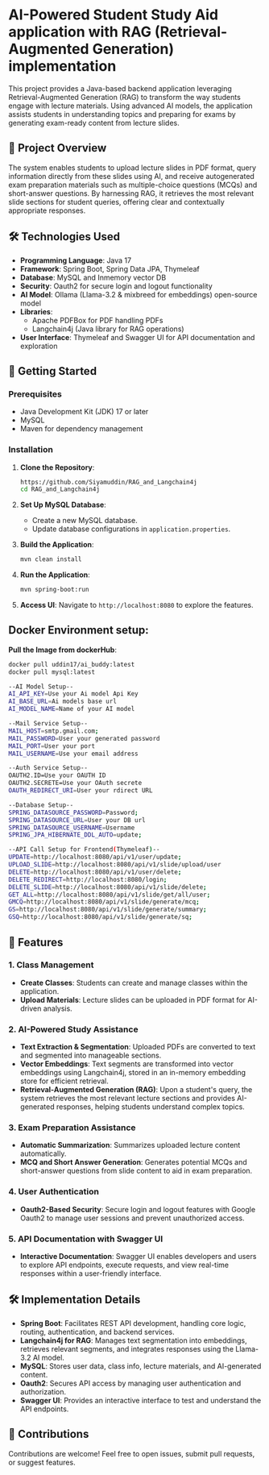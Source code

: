 

# AI-Powered Student Study Aid application with RAG (Retrieval-Augmented Generation) implementation

This project provides a Java-based backend application leveraging Retrieval-Augmented Generation (RAG) to transform the way students engage with lecture materials. Using advanced AI models, the application assists students in understanding topics and preparing for exams by generating exam-ready content from lecture slides.

## 📑 Project Overview

The system enables students to upload lecture slides in PDF format, query information directly from these slides using AI, and receive autogenerated exam preparation materials such as multiple-choice questions (MCQs) and short-answer questions. By harnessing RAG, it retrieves the most relevant slide sections for student queries, offering clear and contextually appropriate responses.

## 🛠️ Technologies Used

- **Programming Language**: Java 17
- **Framework**: Spring Boot, Spring Data JPA, Thymeleaf
- **Database**: MySQL and Inmemory vector DB
- **Security**: Oauth2 for secure login and logout functionality
- **AI Model**: Ollama (Llama-3.2 & mixbreed for embeddings) open-source model
- **Libraries**:
  - Apache PDFBox for PDF handling PDFs
  - Langchain4j (Java library for RAG operations)
- **User Interface**: Thymeleaf and Swagger UI for API documentation and exploration


## 🚀 Getting Started

### Prerequisites
- Java Development Kit (JDK) 17 or later
- MySQL
- Maven for dependency management

### Installation

1. **Clone the Repository**:
   ```bash
   https://github.com/Siyamuddin/RAG_and_Langchain4j
   cd RAG_and_Langchain4j
   ```

2. **Set Up MySQL Database**:
    - Create a new MySQL database.
    - Update database configurations in `application.properties`.

3. **Build the Application**:
   ```bash
   mvn clean install
   ```

4. **Run the Application**:
   ```bash
   mvn spring-boot:run
   ```

5. **Access UI**:
   Navigate to `http://localhost:8080` to explore the features.

## Docker Environment setup:
**Pull the Image from dockerHub**:
   ```bash
   docker pull uddin17/ai_buddy:latest
   docker pull mysql:latest
   ```
   ```bash
   --AI Model Setup--
   AI_API_KEY=Use your Ai model Api Key
   AI_BASE_URL=Ai models base url
   AI_MODEL_NAME=Name of your AI model
   
   --Mail Service Setup--
   MAIL_HOST=smtp.gmail.com;
   MAIL_PASSWORD=User your generated password
   MAIL_PORT=User your port
   MAIL_USERNAME=Use your email address
   
   --Auth Service Setup--
   OAUTH2.ID=Use your OAUTH ID
   OAUTH2.SECRETE=Use your OAuth secrete
   OAUTH_REDIRECT_URI=User your rdirect URL
   
   --Database Setup--
   SPRING_DATASOURCE_PASSWORD=Password;
   SPRING_DATASOURCE_URL=User your DB url
   SPRING_DATASOURCE_USERNAME=Username
   SPRING_JPA_HIBERNATE_DDL_AUTO=update;
   
   --API Call Setup for Frontend(Thymeleaf)--
   UPDATE=http://localhost:8080/api/v1/user/update;
   UPLOAD_SLIDE=http://localhost:8080/api/v1/slide/upload/user
   DELETE=http://localhost:8080/api/v1/user/delete;
   DELETE_REDIRECT=http://localhost:8080/login;
   DELETE_SLIDE=http://localhost:8080/api/v1/slide/delete;
   GET_ALL=http://localhost:8080/api/v1/slide/get/all/user;
   GMCQ=http://localhost:8080/api/v1/slide/generate/mcq;
   GS=http://localhost:8080/api/v1/slide/generate/summary;
   GSQ=http://localhost:8080/api/v1/slide/generate/sq;
   ```

## 🌟 Features

### 1. Class Management
- **Create Classes**: Students can create and manage classes within the application.
- **Upload Materials**: Lecture slides can be uploaded in PDF format for AI-driven analysis.

### 2. AI-Powered Study Assistance
- **Text Extraction & Segmentation**: Uploaded PDFs are converted to text and segmented into manageable sections.
- **Vector Embeddings**: Text segments are transformed into vector embeddings using Langchain4j, stored in an in-memory embedding store for efficient retrieval.
- **Retrieval-Augmented Generation (RAG)**: Upon a student's query, the system retrieves the most relevant lecture sections and provides AI-generated responses, helping students understand complex topics.

### 3. Exam Preparation Assistance
- **Automatic Summarization**: Summarizes uploaded lecture content automatically.
- **MCQ and Short Answer Generation**: Generates potential MCQs and short-answer questions from slide content to aid in exam preparation.

### 4. User Authentication
- **Oauth2-Based Security**: Secure login and logout features with Google Oauth2 to manage user sessions and prevent unauthorized access.

### 5. API Documentation with Swagger UI
- **Interactive Documentation**: Swagger UI enables developers and users to explore API endpoints, execute requests, and view real-time responses within a user-friendly interface.

## 🛠️ Implementation Details

- **Spring Boot**: Facilitates REST API development, handling core logic, routing, authentication, and backend services.
- **Langchain4j for RAG**: Manages text segmentation into embeddings, retrieves relevant segments, and integrates responses using the Llama-3.2 AI model.
- **MySQL**: Stores user data, class info, lecture materials, and AI-generated content.
- **Oauth2**: Secures API access by managing user authentication and authorization.
- **Swagger UI**: Provides an interactive interface to test and understand the API endpoints.


## 🤝 Contributions

Contributions are welcome! Feel free to open issues, submit pull requests, or suggest features.

